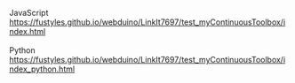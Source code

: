 JavaScript<br>
https://fustyles.github.io/webduino/LinkIt7697/test_myContinuousToolbox/index.html<br><br>
Python<br>
https://fustyles.github.io/webduino/LinkIt7697/test_myContinuousToolbox/index_python.html
